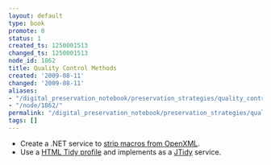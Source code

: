 ```yaml
---
layout: default
type: book
promote: 0
status: 1
created_ts: 1250001513
changed_ts: 1250001513
node_id: 1862
title: Quality Control Methods
created: '2009-08-11'
changed: '2009-08-11'
aliases:
- "/digital_preservation_notebook/preservation_strategies/quality_control_methods/"
- "/node/1862/"
permalink: "/digital_preservation_notebook/preservation_strategies/quality_control_methods/"
tags: []
---
```

 * Create a .NET service to [strip macros from OpenXML](http://openxmldeveloper.org/articles/1868.aspx).
 * Use a [HTML Tidy profile](http://tidy.sourceforge.net/docs/quickref.html) and implements as a [JTidy](http://jtidy.sourceforge.net/) service.
